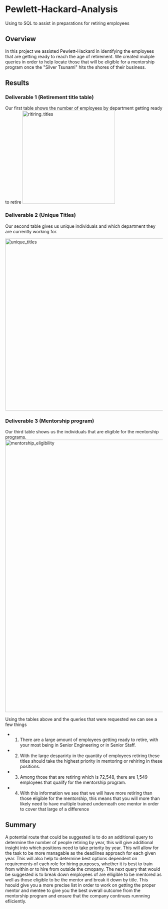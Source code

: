 # Pewlett-Hackard-Analysis
Using to SQL to assist in preparations for retiring employees
## Overview
In this project we assisted Pewlett-Hackard in identifying the employees that are getting ready to reach the age of retirement. We created muliple queries in order to help locate those that will be eligible for a mentorship program once the "Silver Tsunami" hits the shores of their business.
## Results
### Deliverable 1 (Retirement title table)
Our first table shows the number of employees by department getting ready to retire
<img width="296" alt="ritiring_titles" src="https://user-images.githubusercontent.com/114188120/211870529-ccdea88f-7f09-446f-b20d-a0718fa1999d.png">


### Deliverable 2 (Unique Titles)
Our second table gives us unique individuals and which department they are currently working for.

<img width="547" alt="unique_titles" src="https://user-images.githubusercontent.com/114188120/211870541-4fc210b2-ce15-4ec0-afe0-c3dd9c6921bd.png">


### Deliverable 3 (Mentorship program)
Our third table shows us the individuals that are eligible for the mentorship programs.
<img width="867" alt="mentorship_eligibility" src="https://user-images.githubusercontent.com/114188120/211870659-e573d595-3fa9-49ca-a250-99162b58ac7a.png">

Using the tables above and the queries that were requested we can see a few things
* 1. There are a large amount of employees getting ready to retire, with your most being in Senior Engineering or in Senior Staff.
* 2. With the large desparirty in the quantity of employees retiring these titles should take the highest priority in mentoring or rehiring in these positions.
* 3. Among those that are retiring which is 72,548, there are 1,549 employees that qualify for the mentorship program.
* 4. With this information we see that we will have more retiring than those eligible for the mentorship, this means that you will more than likely need to have multiple trained underneath one mentor in order to cover that large of a difference
## Summary
A potential route that could be suggested is to do an additional query to determine the number of people retiring by year, this will give additional insight into which positions need to take priority by year. This will allow for the task to be more managable as the deadlines approach for each given year. This will also help to determine best options dependent on requirements of each role for hiring purposes, whether it is best to train from within or to hire from outside the cmopany.
The next query that would be suggested is to break down employees of are elligible to be mentored as well as those eligible to be the mentor and break it down by title.  This hsould give you a more precise list in order to work on getting the proper mentor and mentee to give you the best overall outcome from the mentorship program and ensure that the company continues runnning efiiciently.

